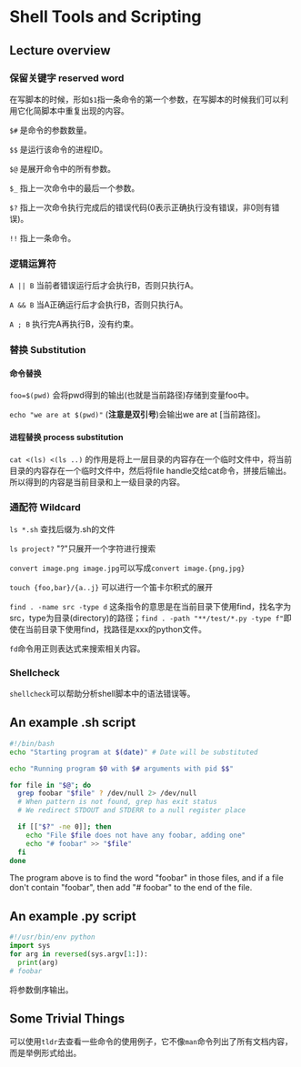 # Shell Tools and Scripting
## Lecture overview

### 保留关键字 reserved word
在写脚本的时候，形如```$1```指一条命令的第一个参数，在写脚本的时候我们可以利用它化简脚本中重复出现的内容。

```$#``` 是命令的参数数量。

```$$``` 是运行该命令的进程ID。

```$@``` 是展开命令中的所有参数。

```$_``` 指上一次命令中的最后一个参数。

```$?``` 指上一次命令执行完成后的错误代码(0表示正确执行没有错误，非0则有错误)。

```!!``` 指上一条命令。

### 逻辑运算符
```A || B``` 当前者错误运行后才会执行B，否则只执行A。

```A && B``` 当A正确运行后才会执行B，否则只执行A。

```A ; B``` 执行完A再执行B，没有约束。

### 替换 Substitution
#### 命令替换
```foo=$(pwd)``` 会将pwd得到的输出(也就是当前路径)存储到变量foo中。

```echo "we are at $(pwd)"``` (**注意是双引号**)会输出we are at [当前路径]。

#### 进程替换 process substitution
```cat <(ls) <(ls ..)``` 的作用是将上一层目录的内容存在一个临时文件中，将当前目录的内容存在一个临时文件中，然后将file handle交给cat命令，拼接后输出。所以得到的内容是当前目录和上一级目录的内容。

### 通配符 Wildcard
```ls *.sh``` 查找后缀为.sh的文件

```ls project?``` "?"只展开一个字符进行搜索

```convert image.png image.jpg```可以写成```convert image.{png,jpg}```

```touch {foo,bar}/{a..j}``` 可以进行一个笛卡尔积式的展开

```find . -name src -type d``` 这条指令的意思是在当前目录下使用find，找名字为src，type为目录(directory)的路径；```find . -path "**/test/*.py -type f"```即使在当前目录下使用find，找路径是xxx的python文件。

```fd```命令用正则表达式来搜索相关内容。

### Shellcheck
```shellcheck```可以帮助分析shell脚本中的语法错误等。

## An example .sh script
```bash
#!/bin/bash
echo "Starting program at $(date)" # Date will be substituted

echo "Running program $0 with $# arguments with pid $$"

for file in "$@"; do
  grep foobar "$file" ? /dev/null 2> /dev/null
  # When pattern is not found, grep has exit status
  # We redirect STDOUT and STDERR to a null register place

  if [["$?" -ne 0]]; then
    echo "File $file does not have any foobar, adding one"
    echo "# foobar" >> "$file"
  fi
done
```

The program above is to find the word "foobar" in those files, and if a file don't contain "foobar", then add "# foobar" to the end of the file.

## An example .py script
```python
#!/usr/bin/env python
import sys
for arg in reversed(sys.argv[1:]):
  print(arg)
# foobar
```
将参数倒序输出。

## Some Trivial Things
可以使用```tldr```去查看一些命令的使用例子，它不像```man```命令列出了所有文档内容，而是举例形式给出。
